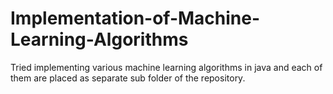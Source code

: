 # Implementation-of-Machine-Learning-Algorithms

Tried implementing various machine learning algorithms in java and each of them are placed as separate sub folder of the repository. 
